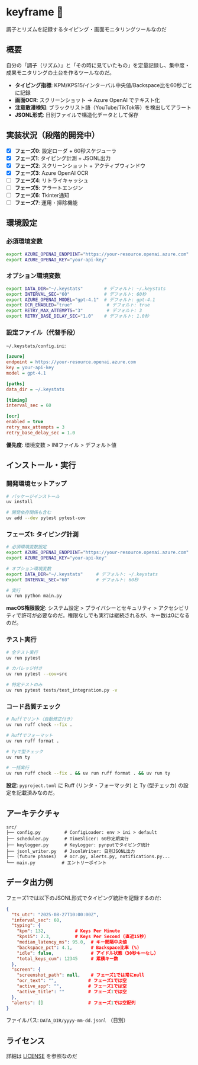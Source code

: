 # keyframe 🎵

調子とリズムを記録するタイピング・画面モニタリングツールなのだ

## 概要

自分の「調子（リズム）」と「その時に見ていたもの」を定量記録し、集中度・成果モニタリングの土台を作るツールなのだ。

- **タイピング指標**: KPM/KPS15/インターバル中央値/Backspace比を60秒ごとに記録
- **画面OCR**: スクリーンショット → Azure OpenAI でテキスト化  
- **注意散漫検知**: ブラックリスト語（YouTube/TikTok等）を検出してアラート
- **JSONL形式**: 日別ファイルで構造化データとして保存

## 実装状況（段階的開発中）

- [x] **フェーズ0**: 設定ローダ + 60秒スケジューラ
- [x] **フェーズ1**: タイピング計測 + JSONL出力
- [x] **フェーズ2**: スクリーンショット + アクティブウィンドウ
- [x] **フェーズ3**: Azure OpenAI OCR
- [ ] **フェーズ4**: リトライキャッシュ
- [ ] **フェーズ5**: アラートエンジン
- [ ] **フェーズ6**: Tkinter通知
- [ ] **フェーズ7**: 運用・掃除機能

## 環境設定

### 必須環境変数

```bash
export AZURE_OPENAI_ENDPOINT="https://your-resource.openai.azure.com"
export AZURE_OPENAI_KEY="your-api-key"
```

### オプション環境変数

```bash
export DATA_DIR="~/.keystats"        # デフォルト: ~/.keystats  
export INTERVAL_SEC="60"             # デフォルト: 60秒
export AZURE_OPENAI_MODEL="gpt-4.1"  # デフォルト: gpt-4.1
export OCR_ENABLED="true"             # デフォルト: true
export RETRY_MAX_ATTEMPTS="3"         # デフォルト: 3
export RETRY_BASE_DELAY_SEC="1.0"    # デフォルト: 1.0秒
```

### 設定ファイル（代替手段）

`~/.keystats/config.ini`:

```ini
[azure]
endpoint = https://your-resource.openai.azure.com
key = your-api-key
model = gpt-4.1

[paths]
data_dir = ~/.keystats

[timing]
interval_sec = 60

[ocr]
enabled = true
retry_max_attempts = 3
retry_base_delay_sec = 1.0
```

**優先度**: 環境変数 > INIファイル > デフォルト値

## インストール・実行

### 開発環境セットアップ

```bash
# パッケージインストール
uv install

# 開発依存関係も含む
uv add --dev pytest pytest-cov
```

### フェーズ1: タイピング計測

```bash
# 必須環境変数設定
export AZURE_OPENAI_ENDPOINT="https://your-resource.openai.azure.com"
export AZURE_OPENAI_KEY="your-api-key"

# オプション環境変数
export DATA_DIR="~/.keystats"     # デフォルト: ~/.keystats  
export INTERVAL_SEC="60"          # デフォルト: 60秒

# 実行
uv run python main.py
```

**macOS権限設定**: システム設定 > プライバシーとセキュリティ > アクセシビリティで許可が必要なのだ。権限なしでも実行は継続されるが、キー数は0になるのだ。

### テスト実行

```bash
# 全テスト実行
uv run pytest

# カバレッジ付き
uv run pytest --cov=src

# 特定テストのみ
uv run pytest tests/test_integration.py -v
```

### コード品質チェック

```bash
# Ruffでリント（自動修正付き）
uv run ruff check --fix .

# Ruffでフォーマット
uv run ruff format .

# Tyで型チェック
uv run ty

# 一括実行
uv run ruff check --fix . && uv run ruff format . && uv run ty
```

**設定**: `pyproject.toml` に Ruff (リンタ・フォーマッタ) と Ty (型チェッカ) の設定を記載済みなのだ。

## アーキテクチャ

```
src/
├── config.py         # ConfigLoader: env > ini > default
├── scheduler.py      # TimeSlicer: 60秒定期実行
├── keylogger.py      # KeyLogger: pynputでタイピング統計
├── jsonl_writer.py   # JsonlWriter: 日別JSONL出力
├── (future phases)   # ocr.py, alerts.py, notifications.py...
└── main.py          # エントリーポイント
```

## データ出力例

フェーズ1では以下のJSONL形式でタイピング統計を記録するのだ:

```json
{
  "ts_utc": "2025-08-27T10:00:00Z",
  "interval_sec": 60,
  "typing": {
    "kpm": 132,           # Keys Per Minute
    "kps15": 2.3,         # Keys Per Second (直近15秒)
    "median_latency_ms": 95.0,  # キー間隔中央値
    "backspace_pct": 4.1,       # Backspace比率 (%)
    "idle": false,              # アイドル状態（30秒キーなし）
    "total_keys_cum": 12345     # 累積キー数
  },
  "screen": {
    "screenshot_path": null,    # フェーズ1では常にnull
    "ocr_text": "",            # フェーズ1では空
    "active_app": "",          # フェーズ1では空
    "active_title": ""         # フェーズ1では空
  },
  "alerts": []                 # フェーズ1では空配列
}
```

ファイルパス: `DATA_DIR/yyyy-mm-dd.jsonl` （日別）

## ライセンス

詳細は [LICENSE](LICENSE) を参照なのだ
